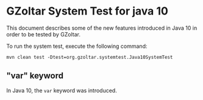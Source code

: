 # GZoltar System Test for java 10

This document describes some of the new features introduced in Java 10 in order to be tested by GZoltar.

To run the system test, execute the following command:

```
mvn clean test -Dtest=org.gzoltar.systemtest.Java10SystemTest
```

## "var" keyword 

In Java 10, the `var` keyword was introduced.
